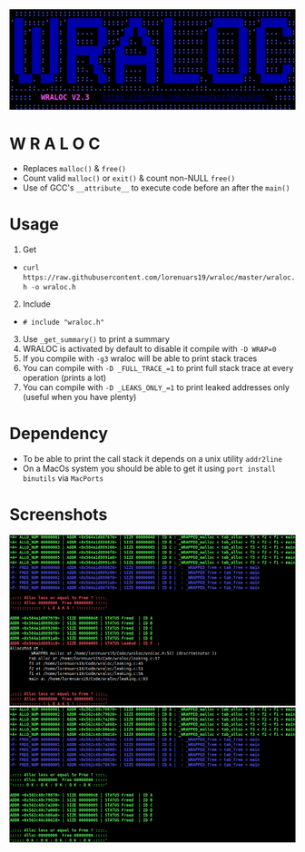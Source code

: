 <img src="wraloc_logo.png">

# W R A L O C
- Replaces `malloc()` & `free()`
- Count valid `malloc()` or `exit()` & count non-NULL `free()`
- Use of GCC's `__attribute__` to execute code before an after the `main()`

# Usage
1. Get
  - `curl https://raw.githubusercontent.com/lorenuars19/wraloc/master/wraloc.h -o wraloc.h`
2. Include
  - ` # include "wraloc.h" `
3. Use ` _get_summary() ` to print a summary
4. WRALOC is activated by default to disable it compile with ` -D WRAP=0 `
5. If you compile with ` -g3 ` wraloc will be able to print stack traces
6. You can compile with ` -D _FULL_TRACE_=1 ` to print full stack trace at every operation (prints a lot)
7. You can compile with ` -D _LEAKS_ONLY_=1 ` to print leaked addresses only (useful when you have plenty)
# Dependency
- To be able to print the call stack it depends on a unix utility `addr2line`
- On a MacOs system you should be able to get it using `port install binutils` via `MacPorts`
# Screenshots
<img src="wraloc_leaking.png">
<img src="wraloc_ok.png">
